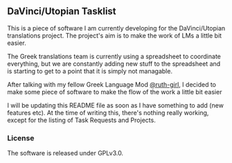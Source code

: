 ## DaVinci/Utopian Tasklist

This is a piece of software I am currently developing for the DaVinci/Utopian translations project. The project's aim is to make the work of LMs a little bit easier.

The Greek translations team is currently using a spreadsheet to coordinate everything, but we are constantly adding new stuff to the spreadsheet and is starting to get to a point that it is simply not managable.

After talking with my fellow Greek Language Mod [@ruth-girl](https://www.steemit.com/@ruth-girl), I decided to make some piece of software to make the flow of the work a little bit easier

I will be updating this README file as soon as I have something to add (new features etc). At the time of writing this, there's nothing really working, except for the listing of Task Requests and Projects.

### License

The software is released under GPLv3.0.